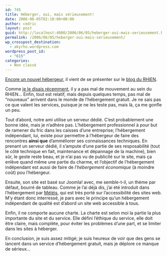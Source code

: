 ```yaml
---
id: 745
title: Héberger, oui, mais sérieusement!
date: 2006-06-05T02:10:00+00:00
author: cedric
layout: post
guid: http://localhost:4000/2006/06/05/heberger-oui-mais-serieusement.html
permalink: /2006/06/05/heberger-oui-mais-serieusement/
wp_crosspost_destination:
  - akyrho.wordpress.com
wordpress_post_id:
  - "615"
categories:
  - Non classé
---
```

[Encore un nouvel hébergeur](http://rhien.org/nouvelles/index.php/2006/06/04/34-itinewebcom-lhebergeur-web-gratuit-et-sans-publicite-sur-serveurs-dedies), il vient de se présenter sur le [blog du RHIEN](http://rhien.org/nouvelles/).

Comme [je le disais récemment](http://www.parenthese.be/dotclear/index.php?2006/04/09/43-l-hebergement-web-et-la-gratuite-mon-experience-au-sein-du-rhien-ghe-esie), il y a pas mal de mouvement au sein du RHIEN… Enfin, tout est relatif, mais depuis quelques temps, pas mal de “nouveaux” arrivent dans le monde de l’hébergement gratuit. Je ne sais pas ce que valent les services, puisque je ne les teste pas, mais là, ça me gonfle un peu.

<!-- more -->

Tout d’abord, notre ami utilise un serveur dédié. C’est probablement une bonne idée, mais je n’adhère pas. L’hébergement professionnel à pour but de ramener du fric dans les caisses d’une entreprise; l’hébergement indépendant, lui, existe pour permettre à l’hébergeur de faire des rencontres **ainsi que** d’amméliorer ses connaissances techniques. En prenant un serveur dédié, il s’ampute d’une partie de ses resposabilité (tout le côté technique en fait, maintenance et dépannage de la machine), bien sûr, le geste reste beau, et je n’ai pas vu de publicité sur le site, mais ça enlève quand même une partie du charme, et l’objectif de l’hébergement indépendant est aussi de faire de _l’hébergement économique_ (à moindre coût) pou l’hébergeur.

Ensuite, son site est basé sur Joomla! avec, me semble-t-il, un thème par défaut, bourré de tableau. Comme je l’ai déjà dis, j’ai été introduit dans l’hébergement par [Méléis](http://meleis.yi.org/), qui est très porté sur l’accessibilité des sites web. M’y étant donc interressé, je pars avec le principe qu’un hébergement indépendant de qualité est d’abord un site web accessible à tous.

Enfin, il ne comporte aucune charte. La charte est selon moi la partie la plus importante du site et du service. Elle défini l’éthique du service, elle doit être claire, mais complète, pour éviter les problèmes d’une part, et se limiter dans les sites à héberger.

En conclusion, je suis assez mitigé; je suis heureux de voir que des gens se lancent dans un service d’hébergement gratuit, mais je déplore ce manque de sérieux…